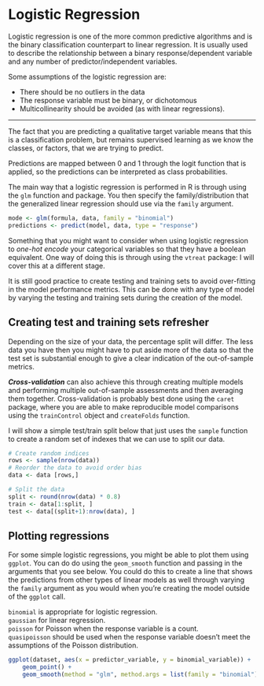 Logistic Regression
================

Logistic regression is one of the more common predictive algorithms and
is the binary classification counterpart to linear regression. It is
usually used to describe the relationship between a binary
response/dependent variable and any number of predictor/independent
variables.

Some assumptions of the logistic regression are:

  - There should be no outliers in the data  
  - The response variable must be binary, or dichotomous
  - Multicollinearity should be avoided (as with linear regressions).

-----

The fact that you are predicting a qualitative target variable means
that this is a classification problem, but remains supervised learning
as we know the classes, or factors, that we are trying to predict.

Predictions are mapped between 0 and 1 through the logit function that
is applied, so the predictions can be interpreted as class
probabilities.

The main way that a logistic regression is performed in R is through
using the `glm` function and package. You then specify the
family/distribution that the generalized linear regression should use
via the `family` argument.

``` r
mode <- glm(formula, data, family = "binomial")
predictions <- predict(model, data, type = "response")
```

Something that you might want to consider when using logistic regression
to *one-hot encode* your categorical variables so that they have a
boolean equivalent. One way of doing this is through using the `vtreat`
package: I will cover this at a different stage.

It is still good practice to create testing and training sets to avoid
over-fitting in the model performance metrics. This can be done with any
type of model by varying the testing and training sets during the
creation of the model.

## Creating test and training sets refresher

Depending on the size of your data, the percentage split will differ.
The less data you have then you might have to put aside more of the data
so that the test set is substantial enough to give a clear indication of
the out-of-sample metrics.

***Cross-validation*** can also achieve this through creating multiple
models and performing multiple out-of-sample assessments and then
averaging them together. Cross-validation is probably best done using
the `caret` package, where you are able to make reproducible model
comparisons using the `trainControl` object and `createFolds` function.

I will show a simple test/train split below that just uses the `sample`
function to create a random set of indexes that we can use to split our
data.

``` r
# Create random indices
rows <- sample(nrow(data))
# Reorder the data to avoid order bias
data <- data [rows,]

# Split the data
split <- round(nrow(data) * 0.8)
train <- data[1:split, ]
test <- data[(split+1):nrow(data), ]
```

## Plotting regressions

For some simple logistic regressions, you might be able to plot them
using `ggplot`. You can do do using the `geom_smooth` function and
passing in the arguments that you see below. You could do this to create
a line that shows the predictions from other types of linear models as
well through varying the `family` argument as you would when you’re
creating the model outside of the `ggplot` call.

`binomial` is appropriate for logistic regression.  
`gaussian` for linear regression.  
`poisson` for Poisson when the response variable is a count.  
`quasipoisson` should be used when the response variable doesn’t meet
the assumptions of the Poisson distribution.

``` r
ggplot(dataset, aes(x = predictor_variable, y = binomial_variable)) +
    geom_point() + 
    geom_smooth(method = "glm", method.args = list(family = "binomial")) 
```

